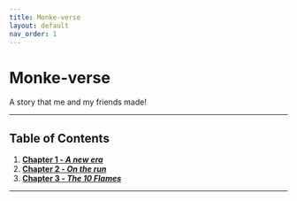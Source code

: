 ```yaml
---
title: Monke-verse
layout: default
nav_order: 1
---
```


# Monke-verse

A story that me and my friends made!

---

## Table of Contents

1. [**Chapter 1 - _A new era_**](/chapter-1)
2. [**Chapter 2 - _On the run_**](/chapter-2)
3. [**Chapter 3 - _The 10 Flames_**](/chapter-3)

---
